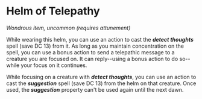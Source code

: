# Helm of Telepathy 
_Wondrous item, uncommon (requires attunement)_ 

While wearing this helm, you can use an action to cast the **_detect thoughts_** spell (save DC 13) from it. As long as you maintain concentration on the spell, you can use a bonus action to send a telepathic message to a creature you are focused on. It can reply--using a bonus action to do so--while your focus on it continues.

While focusing on a creature with **_detect thoughts_**, you can use an action to cast the **_suggestion_** spell (save DC 13) from the helm on that creature. Once used, the **_suggestion_** property can't be used again until the next dawn. 
